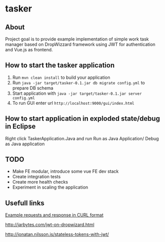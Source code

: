# tasker
About
---

Project goal is to provide example implementation of simple work task manager based on DropWizzard framework using JWT for authentication and Vue.js as frontend.

How to start the tasker application
---

1. Run `mvn clean install` to build your application
2. Run `java -jar target/tasker-0.1.jar db migrate config.yml` to prepare DB schema
3. Start application with `java -jar target/tasker-0.1.jar server config.yml`
4. To run GUI enter url `http://localhost:9000/gui/index.html`

How to start application in exploded state/debug in Eclipse
---
Right click TaskerApplication.Java and run Run as Java Application/ Debug as Java application

TODO
---
* Make FE modular, introduce some vue FE dev stack
* Create integration tests
* Create more health checks
* Experiment in scaling the application

Usefull links
---
[Example requests and response in CURL format](examplerequest_response.md)

http://jarbytes.com/jwt-on-dropwizard.html

http://jonatan.nilsson.is/stateless-tokens-with-jwt/
